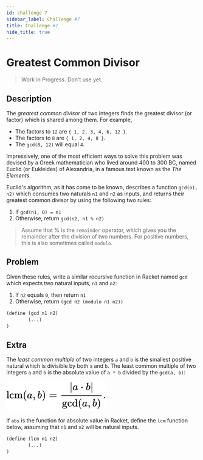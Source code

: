 ```yaml
---
id: challenge-7
sidebar_label: Challenge #7
title: Challenge #7
hide_title: true
---
```


# Greatest Common Divisor

> Work in Progress. Don't use yet.

## Description

The _greatest common divisor_ of two integers finds the greatest divisor (or
factor) which is shared among them. For example,

* The factors to `12` are `{ 1, 2, 3, 4, 6, 12 }`.
* The factors to `8` are `{ 1, 2, 4, 8 }`.
* The `gcd(8, 12)` will equal `4`.

Impressively, one of the most efficient ways to solve this problem was devised
by a Greek mathematician who lived around 400 to 300 BC, named Euclid
(or Eukleides) of Alexandria, in a famous text known as the _The Elements_.

Euclid's algorithm, as it has come to be known, describes a function
`gcd(n1, n2)` which consumes two naturals `n1` and `n2` as inputs, and returns
their greatest common divisor by using the following two rules:

1. If `gcd(n1, 0) = n1`
2. Otherwise, return `gcd(n2, n1 % n2)`

> Assume that % is the `remainder` operator, which gives you the remainder
> after the division of two numbers. For positive numbers, this is also
> sometimes called `modulo`.

## Problem

Given these rules, write a similar recursive function in Racket named `gcd`
which expects two natural inputs, `n1` and `n2`:

1. If `n2` equals `0`, then return `n1`
2. Otherwise, return `(gcd n2 (modulo n1 n2))`

``` clojure
(define (gcd n1 n2)
        (...)
)
```

## Extra

The _least common multiple_ of two integers `a` and `b` is the smallest positive
natural which is divisible by both `a` and `b`. The least common multiple of two
integers `a` and `b` is the absolute value of `a * b` divided by the 
`gcd(a, b)`:

![Mathematical formula for Least Common Multiple.](/img/lcm-0.svg)

If `abs` is the function for absolute value in Racket, define the `lcm`
function below, assuming that `n1` and `n2` will be natural inputs.

``` clojure
(define (lcm n1 n2)
        (...)
)
```
